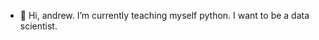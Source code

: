 - 👋 Hi, andrew. I’m currently teaching myself python. I want to be a data scientist.


<!---
Alearner211/Alearner211 is a ✨ special ✨ repository because its `README.md` (this file) appears on your GitHub profile.
You can click the Preview link to take a look at your changes.
--->
